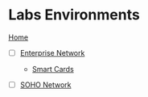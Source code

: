 # Labs Environments

[Home](/README.md)

- [ ] [Enterprise Network](/labs/Enterprise_Network_lab/Enterprise_Network_lab.md)
  - [Smart Cards](/labs/Enterprise_Network_lab/Experiments/SmartCard.md)

- [ ] [SOHO Network](/labs/)
